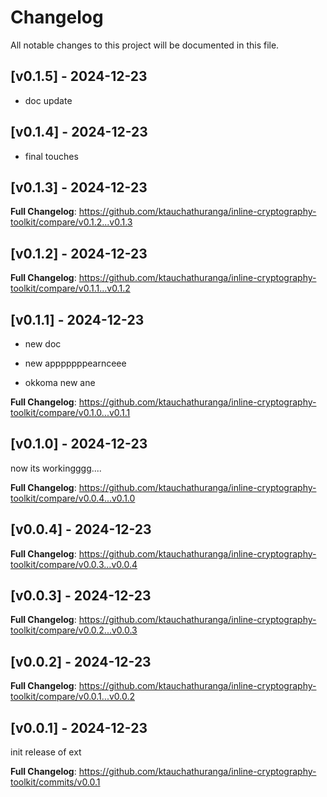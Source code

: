 # Changelog

All notable changes to this project will be documented in this file.

## [v0.1.5] - 2024-12-23

- doc update

## [v0.1.4] - 2024-12-23

- final touches

## [v0.1.3] - 2024-12-23

**Full Changelog**: https://github.com/ktauchathuranga/inline-cryptography-toolkit/compare/v0.1.2...v0.1.3

## [v0.1.2] - 2024-12-23

**Full Changelog**: https://github.com/ktauchathuranga/inline-cryptography-toolkit/compare/v0.1.1...v0.1.2

## [v0.1.1] - 2024-12-23

- new doc

- new apppppppearnceee

- okkoma new ane



**Full Changelog**: https://github.com/ktauchathuranga/inline-cryptography-toolkit/compare/v0.1.0...v0.1.1

## [v0.1.0] - 2024-12-23

now its workingggg....



**Full Changelog**: https://github.com/ktauchathuranga/inline-cryptography-toolkit/compare/v0.0.4...v0.1.0

## [v0.0.4] - 2024-12-23

**Full Changelog**: https://github.com/ktauchathuranga/inline-cryptography-toolkit/compare/v0.0.3...v0.0.4

## [v0.0.3] - 2024-12-23

**Full Changelog**: https://github.com/ktauchathuranga/inline-cryptography-toolkit/compare/v0.0.2...v0.0.3

## [v0.0.2] - 2024-12-23

**Full Changelog**: https://github.com/ktauchathuranga/inline-cryptography-toolkit/compare/v0.0.1...v0.0.2

## [v0.0.1] - 2024-12-23

init release of ext



**Full Changelog**: https://github.com/ktauchathuranga/inline-cryptography-toolkit/commits/v0.0.1
